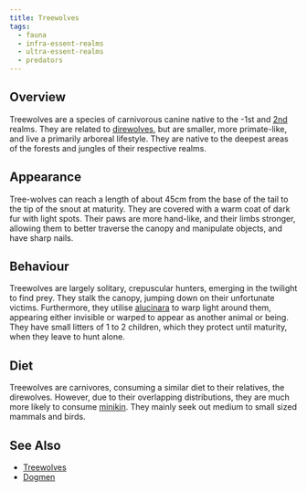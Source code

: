 ```yaml
---
title: Treewolves
tags:
  - fauna
  - infra-essent-realms
  - ultra-essent-realms
  - predators
---
```

## Overview
Treewolves are a species of carnivorous canine native to the -1st and [2nd](lore/2nd-realm.md) realms. They are related to [direwolves](private/trash/fauna/direwolves.md), but are smaller, more primate-like, and live a primarily arboreal lifestyle. They are native to the deepest areas of the forests and jungles of their respective realms.
## Appearance
Tree-wolves can reach a length of about 45cm from the base of the tail to the tip of the snout at maturity. They are covered with a warm coat of dark fur with light spots. Their paws are more hand-like, and their limbs stronger, allowing them to better traverse the canopy and manipulate objects, and have sharp nails.
## Behaviour
Treewolves are largely solitary, crepuscular hunters, emerging in the twilight to find prey. They stalk the canopy, jumping down on their unfortunate victims. Furthermore, they utilise [alucinara](lore/cosmology/alucinara.md) to warp light around them, appearing either invisible or warped to appear as another animal or being. They have small litters of 1 to 2 children, which they protect until maturity, when they leave to hunt alone.
## Diet
Treewolves are carnivores, consuming a similar diet to their relatives, the direwolves. However, due to their overlapping distributions, they are much more likely to consume [minikin](fauna/minikin.md). They mainly seek out medium to small sized mammals and birds.
## See Also
- [Treewolves](private/trash/fauna/treewolves.md)
- [Dogmen](private/trash/fauna/dogmen.md)